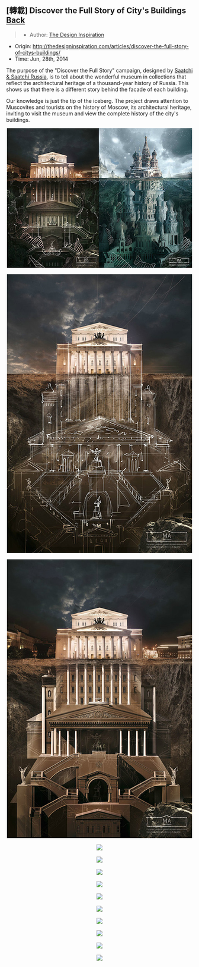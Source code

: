 ## [轉載] Discover the Full Story of City's Buildings [Back](./../post.md)

> - Author: [The Design Inspiration](https://github.com/gorkamolero)
- Origin: http://thedesigninspiration.com/articles/discover-the-full-story-of-citys-buildings/ 
- Time: Jun, 28th, 2014

The purpose of the "Discover the Full Story" campaign, designed by [Saatchi &amp; Saatchi Russia](http://saatchi.ru/ru-ru/), is to tell about the wonderful museum in collections that reflect the architectural heritage of a thousand-year history of Russia. This shows us that there is a different story behind the facade of each building.

Our knowledge is just the tip of the iceberg. The project draws attention to Muscovites and tourists on the history of Moscow, its architectural heritage, inviting to visit the museum and view the complete history of the city's buildings.

<p align="center">
<img src="./3177008062233481665.jpg"/>
</p>
<p align="center">
<img src="./6597230295356500030.jpg"/>
</p>
<p align="center">
<img src="./1365716587100394165.jpg"/>
</p>
<p align="center">
<img src="http://imglf0.ph.126.net/hX2rzPL0GG18kHdKI0-29g==/6619542684816849582.jpg"/>
</p>
<p align="center">
<img src="http://imglf1.ph.126.net/zJ5Rf-i_lYYc6tVsiLuyYg==/3678314995755237178.jpg"/>
</p>
<p align="center">
<img src="http://imglf1.ph.126.net/DeTy_9SkBmjKKNyC9XmdxA==/167477611243055386.jpg"/>
</p>
<p align="center">
<img src="http://imglf1.ph.126.net/sQGmAFG5cLiummidwAk8-Q==/2053078480228153042.jpg"/>
</p>
<p align="center">
<img src="http://imglf0.ph.126.net/cRep3OSuIu4vGnaIOedwUA==/2681612103140512641.jpg"/>
</p>
<p align="center">
<img src="http://imglf0.ph.126.net/esWMEGzZLNsE6s26FXcayA==/6597515068866581331.jpg"/>
</p>
<p align="center">
<img src="http://imglf2.ph.126.net/No2l5qR6lJaojipfwshZCg==/2740158898296196493.jpg"/>
</p>
<p align="center">
<img src="http://imglf1.ph.126.net/m_FVx24Hy1xyrJenfkoRTg==/2452772947073979547.jpg"/>
</p>
<p align="center">
<img src="http://imglf0.ph.126.net/gAmhGEqidn_vEqw2Yp7Mqw==/2260244063086772625.jpg"/>
</p>
<p align="center">
<img src="http://imglf0.ph.126.net/1bHIjcdWBT5UuAhXflhFrw==/105553116284597604.jpg"/>
</p>
